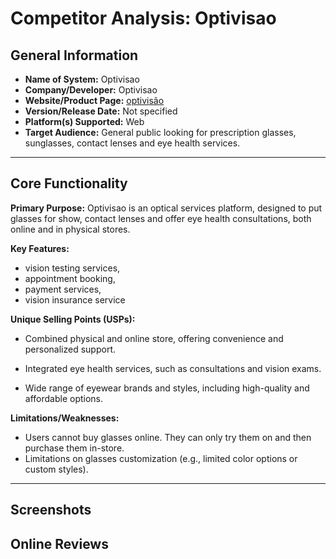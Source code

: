 # Competitor Analysis: Optivisao 
## General Information 
- **Name of System:** Optivisao
- **Company/Developer:** Optivisao
- **Website/Product Page:** [optivisão](https://www.optivisao.pt/) 
- **Version/Release Date:** Not specified
- **Platform(s) Supported:** Web
- **Target Audience:** General public looking for prescription glasses, sunglasses, contact lenses and eye health services.

--- 
## Core Functionality 

**Primary Purpose:** Optivisao is an optical services platform, designed to put glasses for show, contact lenses and offer eye health consultations, both online and in physical stores.

**Key Features:** 
- vision testing services,
- appointment booking,
- payment services,
- vision insurance service

**Unique Selling Points (USPs):** 
- Combined physical and online store, offering convenience and personalized support.

- Integrated eye health services, such as consultations and vision exams.

- Wide range of eyewear brands and styles, including high-quality and affordable options.

**Limitations/Weaknesses:** 
- Users cannot buy glasses online. They can only try them on and then purchase them in-store.
- Limitations on glasses customization (e.g., limited color options or custom styles).

---

## Screenshots


## Online Reviews
